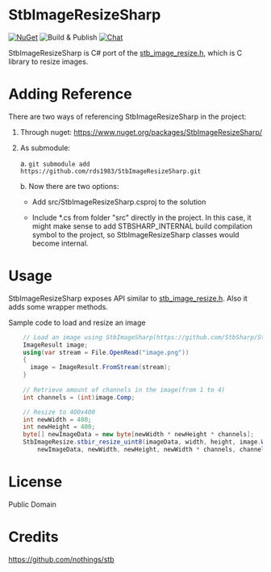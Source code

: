 # StbImageResizeSharp
[![NuGet](https://img.shields.io/nuget/v/StbImageResizeSharp.svg)](https://www.nuget.org/packages/StbImageResizeSharp/) 
![Build & Publish](https://github.com/rds1983/StbImageResizeSharp/workflows/Build%20&%20Publish/badge.svg)
[![Chat](https://img.shields.io/discord/628186029488340992.svg)](https://discord.gg/ZeHxhCY)

StbImageResizeSharp is C# port of the [stb_image_resize.h](https://github.com/nothings/stb/blob/master/stb_image_resize.h), which is C library to resize images.

# Adding Reference
There are two ways of referencing StbImageResizeSharp in the project:
1. Through nuget: https://www.nuget.org/packages/StbImageResizeSharp/
2. As submodule:
    
    a. `git submodule add https://github.com/rds1983/StbImageResizeSharp.git`
    
    b. Now there are two options:
       
      * Add src/StbImageResizeSharp.csproj to the solution
       
      * Include *.cs from folder "src" directly in the project. In this case, it might make sense to add STBSHARP_INTERNAL build compilation symbol to the project, so StbImageResizeSharp classes would become internal.
     
# Usage
StbImageResizeSharp exposes API similar to [stb_image_resize.h](https://github.com/nothings/stb/blob/master/stb_image_resize.h). 
Also it adds some wrapper methods.

Sample code to load and resize an image
```c# 
    // Load an image using StbImageSharp(https://github.com/StbSharp/StbImageSharp)
    ImageResult image;
    using(var stream = File.OpenRead("image.png"))
    {
      image = ImageResult.FromStream(stream);
    }
    
    // Retrieve amount of channels in the image(from 1 to 4)
    int channels = (int)image.Comp;

    // Resize to 400x400
    int newWidth = 400;
    int newHeight = 400;
    byte[] newImageData = new byte[newWidth * newHeight * channels];
    StbImageResize.stbir_resize_uint8(imageData, width, height, image.Width * channels,
        newImageData, newWidth, newHeight, newWidth * channels, channels);
```

# License
Public Domain

# Credits
https://github.com/nothings/stb
